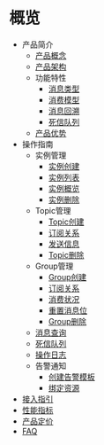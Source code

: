 
# 概览

* 产品简介
    * [产品概念](../introduction/concept)
    * [产品架构](../introduction/architecture)
    * 功能特性
        * [消息类型](../introduction/features/message_type)
        * [消费模型](../introduction/features/consume_model)
        * [消息回溯](../introduction/features/message_backtracking)
        * [死信队列](../introduction/features/dlq)
    * [产品优势](../introduction/advantages)
* 操作指南
    * 实例管理
        * [实例创建](../guide/instance/create)
        * [实例列表](../guide/instance/list)
        * [实例概览](../guide/instance/detail)
        * [实例删除](../guide/instance/delete) 
    * Topic管理
        * [Topic创建](../guide/topic/create)
        * [订阅关系](../guide/topic/subscrition)
        * [发送信息](../guide/topic/send_message)
        * [Topic删除](../guide/topic/delete)
    * Group管理
        * [Group创建](../guide/group/create)
        * [订阅关系](../guide/group/subscrition)
        * [消费状况](../guide/group/consume_detail)
        * [重置消息位](../guide/group/reset_offset)
        * [Group删除](../guide/group/delete)
    * [消息查询](../guide/message)
    * [死信队列](../guide/dlq)
    * [操作日志](../guide/log)
    * 告警通知
        * [创建告警模板](../guide/alarm/create_template)
        * [绑定资源](../guide/alarm/bind_resource)
* [接入指引](../practice/index)
* [性能指标](../capacity/index)
* [产品定价](../price/index)
* [FAQ](../faq/index)
